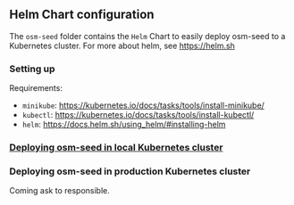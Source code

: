 ## Helm Chart configuration

The `osm-seed` folder contains the `Helm` Chart to easily deploy osm-seed to a Kubernetes cluster. For more about helm, see https://helm.sh

### Setting up

Requirements:

  - `minikube`: https://kubernetes.io/docs/tasks/tools/install-minikube/
  - `kubectl`: https://kubernetes.io/docs/tasks/tools/install-kubectl/
  - `helm`: https://docs.helm.sh/using_helm/#installing-helm


### [Deploying osm-seed in local Kubernetes cluster](ttps://github.com/developmentseed/osm-seed/blob/master/helm/localCluster.md)


### Deploying osm-seed in production Kubernetes cluster

Coming ask to responsible.